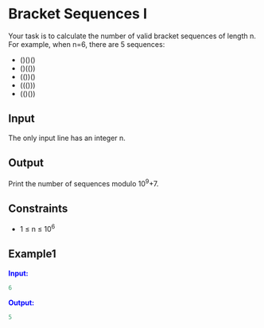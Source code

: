 # Bracket Sequences I

Your task is to calculate the number of valid bracket sequences of length n. For example, when n=6, there are 5 sequences:

* ()()()
* ()(())
* (())()
* ((()))
* (()())

## Input

The only input line has an integer n.

## Output

Print the number of sequences modulo 10<sup>9</sup>+7.


## Constraints

- 1 &le; n &le; 10<sup>6</sup>

## Example1
<font color="blue">**Input:**</font>
```c++
6
```
<font color="blue">**Output:**</font>
```c++
5
``` 

